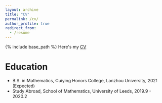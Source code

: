 ```yaml
---
layout: archive
title: "CV"
permalink: /cv/
author_profile: true
redirect_from:
  - /resume
---
```


{% include base_path %}
Here's my [CV](/files/Kuan_Yang_Single_Page_CV_Final_Version.pdf)

Education
======
* B.S. in Mathematics, Cuiying Honors College, Lanzhou University, 2021 (Expected)
* Study Abroad, School of Mathematics, University of Leeds, 2019.9 - 2020.2


